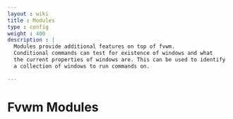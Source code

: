 ```yaml
---
layout : wiki
title : Modules
type : config
weight : 400
description : |
  Modules provide additional features on top of fvwm.
  Conditional commands can test for existence of windows and what
  the current properties of windows are. This can be used to identify
  a collection of windows to run commands on.

---
```


# Fvwm Modules


